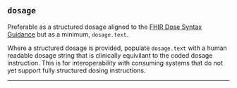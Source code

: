 ## `dosage`


Preferable as a structured dosage aligned to the <a href="https://simplifier.net/guide/dosesyntaximplementationguidanceforfhirr4">FHIR Dose Syntax Guidance</a> but as a minimum, `dosage.text`.

Where a structured dosage is provided, populate `dosage.text` with a human readable dosage string that is clinically equivilant to the coded dosage instruction. This is for interoperability with consuming systems that do not yet support fully structured dosing instructions.

---
